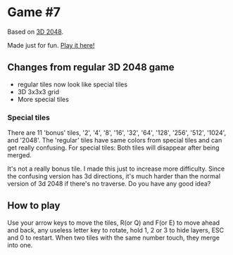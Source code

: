 # Game #7
Based on [3D 2048](http://baiqiang.github.io/2048-3d/).

Made just for fun. [Play it here!](http://thereal2048.github.io/game7/)

## Changes from regular 3D 2048 game
* regular tiles now look like special tiles
* 3D 3x3x3 grid
* More special tiles

### Special tiles

There are 11 'bonus' tiles, '2', '4', '8', '16', '32', '64', '128', '256', '512', '1024', and '2048'. The 'regular' tiles have same colors from special tiles and can get really confusing. For special tiles: Both tiles will disappear after being merged.

It's not a really bonus tile. I made this just to increase more difficulty. Since the confusing version has 3d directions, it's much harder than the normal version of 3d 2048 if there's no traverse. Do you have any good idea?

## How to play

Use your arrow keys to move the tiles, R(or Q) and F(or E) to move ahead and back, any useless letter key to rotate, hold 1, 2 or 3 to hide layers, ESC and 0 to restart. When two tiles with the same number touch, they merge into one.
